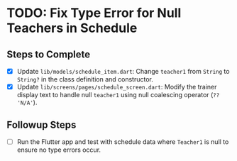 # TODO: Fix Type Error for Null Teachers in Schedule

## Steps to Complete
- [x] Update `lib/models/schedule_item.dart`: Change `teacher1` from `String` to `String?` in the class definition and constructor.
- [x] Update `lib/screens/pages/schedule_screen.dart`: Modify the trainer display text to handle null `teacher1` using null coalescing operator (`?? 'N/A'`).

## Followup Steps
- [ ] Run the Flutter app and test with schedule data where `Teacher1` is null to ensure no type errors occur.
